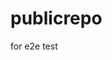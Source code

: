 # publicrepo
for e2e test




















































































































































































































































































































































































































































































































































































































































































































































































































































































































































































































































































































































































































































































































































































































































































































































































































































































































































































































































































































































































































































































































































































































































































































































































































































































































































































































































































































































































































